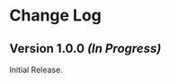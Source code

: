 Change Log
==========

Version 1.0.0 *(In Progress)*
----------------------------

Initial Release.
